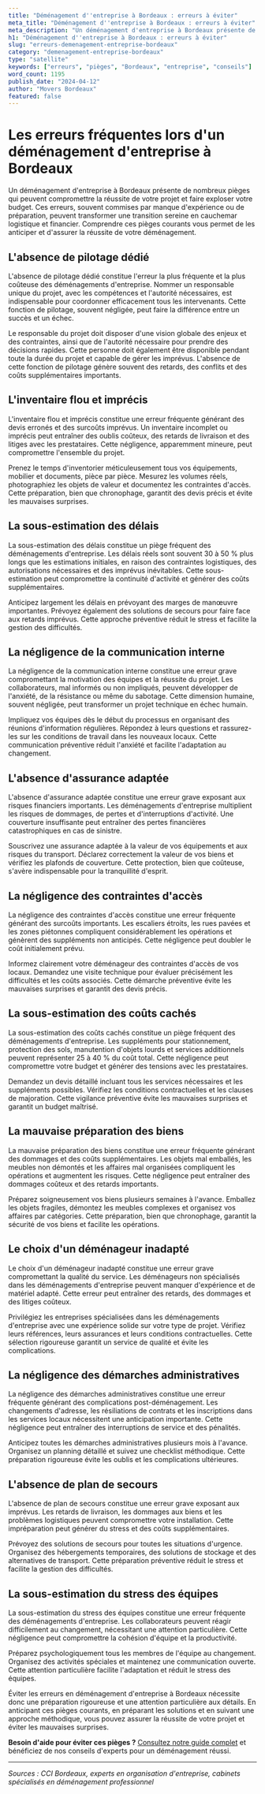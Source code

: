 ```yaml
---
title: "Déménagement d''entreprise à Bordeaux : erreurs à éviter"
meta_title: "Déménagement d''entreprise à Bordeaux : erreurs à éviter"
meta_description: "Un déménagement d'entreprise à Bordeaux présente de nombreux pièges qui peuvent compromettre la réussite de votre projet et faire exploser votre budge."
h1: "Déménagement d''entreprise à Bordeaux : erreurs à éviter"
slug: "erreurs-demenagement-entreprise-bordeaux"
category: "demenagement-entreprise-bordeaux"
type: "satellite"
keywords: ["erreurs", "pièges", "Bordeaux", "entreprise", "conseils"]
word_count: 1195
publish_date: "2024-04-12"
author: "Movers Bordeaux"
featured: false
---
```



# Les erreurs fréquentes lors d'un déménagement d'entreprise à Bordeaux

Un déménagement d'entreprise à Bordeaux présente de nombreux pièges qui peuvent compromettre la réussite de votre projet et faire exploser votre budget. Ces erreurs, souvent commises par manque d'expérience ou de préparation, peuvent transformer une transition sereine en cauchemar logistique et financier. Comprendre ces pièges courants vous permet de les anticiper et d'assurer la réussite de votre déménagement.

## L'absence de pilotage dédié

L'absence de pilotage dédié constitue l'erreur la plus fréquente et la plus coûteuse des déménagements d'entreprise. Nommer un responsable unique du projet, avec les compétences et l'autorité nécessaires, est indispensable pour coordonner efficacement tous les intervenants. Cette fonction de pilotage, souvent négligée, peut faire la différence entre un succès et un échec.

Le responsable du projet doit disposer d'une vision globale des enjeux et des contraintes, ainsi que de l'autorité nécessaire pour prendre des décisions rapides. Cette personne doit également être disponible pendant toute la durée du projet et capable de gérer les imprévus. L'absence de cette fonction de pilotage génère souvent des retards, des conflits et des coûts supplémentaires importants.

## L'inventaire flou et imprécis

L'inventaire flou et imprécis constitue une erreur fréquente générant des devis erronés et des surcoûts imprévus. Un inventaire incomplet ou imprécis peut entraîner des oublis coûteux, des retards de livraison et des litiges avec les prestataires. Cette négligence, apparemment mineure, peut compromettre l'ensemble du projet.

Prenez le temps d'inventorier méticuleusement tous vos équipements, mobilier et documents, pièce par pièce. Mesurez les volumes réels, photographiez les objets de valeur et documentez les contraintes d'accès. Cette préparation, bien que chronophage, garantit des devis précis et évite les mauvaises surprises.

## La sous-estimation des délais

La sous-estimation des délais constitue un piège fréquent des déménagements d'entreprise. Les délais réels sont souvent 30 à 50 % plus longs que les estimations initiales, en raison des contraintes logistiques, des autorisations nécessaires et des imprévus inévitables. Cette sous-estimation peut compromettre la continuité d'activité et générer des coûts supplémentaires.

Anticipez largement les délais en prévoyant des marges de manœuvre importantes. Prévoyez également des solutions de secours pour faire face aux retards imprévus. Cette approche préventive réduit le stress et facilite la gestion des difficultés.

## La négligence de la communication interne

La négligence de la communication interne constitue une erreur grave compromettant la motivation des équipes et la réussite du projet. Les collaborateurs, mal informés ou non impliqués, peuvent développer de l'anxiété, de la résistance ou même du sabotage. Cette dimension humaine, souvent négligée, peut transformer un projet technique en échec humain.

Impliquez vos équipes dès le début du processus en organisant des réunions d'information régulières. Répondez à leurs questions et rassurez-les sur les conditions de travail dans les nouveaux locaux. Cette communication préventive réduit l'anxiété et facilite l'adaptation au changement.

## L'absence d'assurance adaptée

L'absence d'assurance adaptée constitue une erreur grave exposant aux risques financiers importants. Les déménagements d'entreprise multiplient les risques de dommages, de pertes et d'interruptions d'activité. Une couverture insuffisante peut entraîner des pertes financières catastrophiques en cas de sinistre.

Souscrivez une assurance adaptée à la valeur de vos équipements et aux risques du transport. Déclarez correctement la valeur de vos biens et vérifiez les plafonds de couverture. Cette protection, bien que coûteuse, s'avère indispensable pour la tranquillité d'esprit.

## La négligence des contraintes d'accès

La négligence des contraintes d'accès constitue une erreur fréquente générant des surcoûts importants. Les escaliers étroits, les rues pavées et les zones piétonnes compliquent considérablement les opérations et génèrent des suppléments non anticipés. Cette négligence peut doubler le coût initialement prévu.

Informez clairement votre déménageur des contraintes d'accès de vos locaux. Demandez une visite technique pour évaluer précisément les difficultés et les coûts associés. Cette démarche préventive évite les mauvaises surprises et garantit des devis précis.

## La sous-estimation des coûts cachés

La sous-estimation des coûts cachés constitue un piège fréquent des déménagements d'entreprise. Les suppléments pour stationnement, protection des sols, manutention d'objets lourds et services additionnels peuvent représenter 25 à 40 % du coût total. Cette négligence peut compromettre votre budget et générer des tensions avec les prestataires.

Demandez un devis détaillé incluant tous les services nécessaires et les suppléments possibles. Vérifiez les conditions contractuelles et les clauses de majoration. Cette vigilance préventive évite les mauvaises surprises et garantit un budget maîtrisé.

## La mauvaise préparation des biens

La mauvaise préparation des biens constitue une erreur fréquente générant des dommages et des coûts supplémentaires. Les objets mal emballés, les meubles non démontés et les affaires mal organisées compliquent les opérations et augmentent les risques. Cette négligence peut entraîner des dommages coûteux et des retards importants.

Préparez soigneusement vos biens plusieurs semaines à l'avance. Emballez les objets fragiles, démontez les meubles complexes et organisez vos affaires par catégories. Cette préparation, bien que chronophage, garantit la sécurité de vos biens et facilite les opérations.

## Le choix d'un déménageur inadapté

Le choix d'un déménageur inadapté constitue une erreur grave compromettant la qualité du service. Les déménageurs non spécialisés dans les déménagements d'entreprise peuvent manquer d'expérience et de matériel adapté. Cette erreur peut entraîner des retards, des dommages et des litiges coûteux.

Privilégiez les entreprises spécialisées dans les déménagements d'entreprise avec une expérience solide sur votre type de projet. Vérifiez leurs références, leurs assurances et leurs conditions contractuelles. Cette sélection rigoureuse garantit un service de qualité et évite les complications.

## La négligence des démarches administratives

La négligence des démarches administratives constitue une erreur fréquente générant des complications post-déménagement. Les changements d'adresse, les résiliations de contrats et les inscriptions dans les services locaux nécessitent une anticipation importante. Cette négligence peut entraîner des interruptions de service et des pénalités.

Anticipez toutes les démarches administratives plusieurs mois à l'avance. Organisez un planning détaillé et suivez une checklist méthodique. Cette préparation rigoureuse évite les oublis et les complications ultérieures.

## L'absence de plan de secours

L'absence de plan de secours constitue une erreur grave exposant aux imprévus. Les retards de livraison, les dommages aux biens et les problèmes logistiques peuvent compromettre votre installation. Cette impréparation peut générer du stress et des coûts supplémentaires.

Prévoyez des solutions de secours pour toutes les situations d'urgence. Organisez des hébergements temporaires, des solutions de stockage et des alternatives de transport. Cette préparation préventive réduit le stress et facilite la gestion des difficultés.

## La sous-estimation du stress des équipes

La sous-estimation du stress des équipes constitue une erreur fréquente des déménagements d'entreprise. Les collaborateurs peuvent réagir difficilement au changement, nécessitant une attention particulière. Cette négligence peut compromettre la cohésion d'équipe et la productivité.

Préparez psychologiquement tous les membres de l'équipe au changement. Organisez des activités spéciales et maintenez une communication ouverte. Cette attention particulière facilite l'adaptation et réduit le stress des équipes.

Éviter les erreurs en déménagement d'entreprise à Bordeaux nécessite donc une préparation rigoureuse et une attention particulière aux détails. En anticipant ces pièges courants, en préparant les solutions et en suivant une approche méthodique, vous pouvez assurer la réussite de votre projet et éviter les mauvaises surprises.

**Besoin d'aide pour éviter ces pièges ?** [Consultez notre guide complet](/blog/devis/guide) et bénéficiez de nos conseils d'experts pour un déménagement réussi.

---

*Sources : CCI Bordeaux, experts en organisation d'entreprise, cabinets spécialisés en déménagement professionnel*
